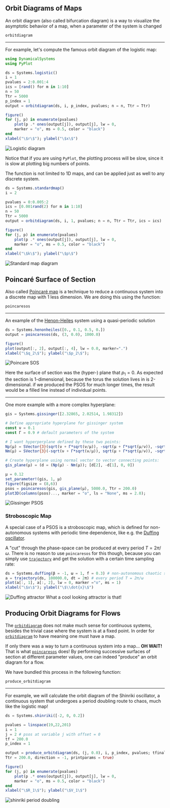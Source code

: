 ## Orbit Diagrams of Maps
An orbit diagram (also called bifurcation diagram) is a way to visualize the asymptotic
behavior of a map, when a parameter of the system is changed
```@docs
orbitdiagram
```
---

For example, let's compute the famous orbit diagram of the logistic map:
```julia
using DynamicalSystems
using PyPlot

ds = Systems.logistic()
i = 1
pvalues = 2:0.001:4
ics = [rand() for m in 1:10]
n = 50
Ttr = 5000
p_index = 1
output = orbitdiagram(ds, i, p_index, pvalues; n = n, Ttr = Ttr)

figure()
for (j, p) in enumerate(pvalues)
    plot(p .* ones(output[j]), output[j], lw = 0,
    marker = "o", ms = 0.5, color = "black")
end
xlabel("\$r\$"); ylabel("\$x\$")
```
![Logistic diagram](https://i.imgur.com/BexsS9Y.png)

Notice that if you are using `PyPlot`, the plotting process will be slow, since it is slow at plotting big numbers of points.

The function is not limited to 1D maps, and can be applied just as well to any
discrete system.
```julia
ds = Systems.standardmap()
i = 2

pvalues = 0:0.005:2
ics = [0.001rand(2) for m in 1:10]
n = 50
Ttr = 5000
output = orbitdiagram(ds, i, 1, pvalues; n = n, Ttr = Ttr, ics = ics)

figure()
for (j, p) in enumerate(pvalues)
    plot(p .* ones(output[j]), output[j], lw = 0,
    marker = "o", ms = 0.5, color = "black")
end
xlabel("\$k\$"); ylabel("\$p\$")
```

![Standard map diagram](https://i.imgur.com/f97oYCx.png)

## Poincaré Surface of Section
Also called [Poincaré map](https://en.wikipedia.org/wiki/Poincar%C3%A9_map) is a
technique to reduce a continuous system into a discrete map with 1 less dimension.
We are doing this using the function:
```@docs
poincaresos
```
---

An example of the [Henon-Heiles](/definition/predefined/#DynamicalSystemsBase.Systems.henonheiles) system using a quasi-periodic solution
```julia
ds = Systems.henonheiles([0., 0.1, 0.5, 0.])
output = poincaresos(ds, (3, 0.0), 1000.0)

figure()
plot(output[:, 2], output[:, 4], lw = 0.0, marker=".")
xlabel("\$q_2\$"); ylabel("\$p_2\$");
```

![Poincare SOS](https://i.imgur.com/AkAKOh4.png)

Here the surface of section was the (hyper-) plane that $p_1 = 0$. As expected the section is 1-dimensional, because the torus the solution lives in is 2-dimensional. if
we produced the PSOS for much longer times, the result would be a filled line instead
of individual points.

---
One more example with a more complex hyperplane:
```julia
gis = Systems.gissinger([2.32865, 2.02514, 1.98312])

# Define appropriate hyperplane for gissinger system
const ν = 0.1
const Γ = 0.9 # default parameters of the system

# I want hyperperplane defined by these two points:
Np(μ) = SVector{3}(sqrt(ν + Γ*sqrt(ν/μ)), -sqrt(μ + Γ*sqrt(μ/ν)), -sqrt(μ*ν))
Nm(μ) = SVector{3}(-sqrt(ν + Γ*sqrt(ν/μ)), sqrt(μ + Γ*sqrt(μ/ν)), -sqrt(μ*ν))

# Create hyperplane using normal vector to vector connecting points:
gis_plane(μ) = (d = (Np(μ) - Nm(μ)); [d[2], -d[1], 0, 0])

μ = 0.12
set_parameter!(gis, 1, μ)
figure(figsize = (8,6))
psos = poincaresos(gis, gis_plane(μ), 5000.0, Ttr = 200.0)
plot3D(columns(psos)..., marker = "o", ls = "None", ms = 2.0);
```
![Gissinger PSOS](https://i.imgur.com/3Zh5qSY.png)


### Stroboscopic Map
A special case of a PSOS is a stroboscopic map, which is defined for non-autonomous
systems with periodic time dependence, like e.g. the [Duffing oscillator](/definition/predefined/#DynamicalSystemsBase.Systems.duffing).

A "cut" through the phase-space can be produced at every period $T = 2\pi/\omega$. There is no
reason to use `poincaresos` for this though, because you can simply use
[`trajectory`](@ref) and get the solution with a certain time sampling rate:
```julia
ds = Systems.duffing(β = -1, ω = 1, f = 0.3) # non-autonomous chaotic system
a = trajectory(ds, 100000.0, dt = 2π) # every period T = 2π/ω
plot(a[:, 1], a[:, 2], lw = 0, marker ="o", ms = 1)
xlabel("\$x\$"); ylabel("\$\\dot{x}\$")
```
![Duffing attractor](https://i.imgur.com/Bfqoska.png)
What a cool looking attractor is that!

## Producing Orbit Diagrams for Flows
The [`orbitdiagram`](@ref) does not make much sense for continuous systems, besides the
trivial case where the system is at a fixed point. In order for [`orbitdiagram`](@ref) to have meaning one must have a map.

If only there was a way to turn a continuous system into a map... **OH WAIT!** That is
what [`poincaresos`](@ref) does! By performing successive surfaces of section at different parameter values, one can indeed "produce" an orbit diagram for a flow.

We have bundled this process in the following function:
```@docs
produce_orbitdiagram
```
---

For example, we will calculate the orbit diagram of the Shinriki oscillator, a continuous system that undergoes a period doubling route to chaos, much like the logistic map!

```julia
ds = Systems.shinriki([-2, 0, 0.2])

pvalues = linspace(19,22,201)
i = 1
j = 2 # psos at variable j with offset = 0
tf = 200.0
p_index = 1

output = produce_orbitdiagram(ds, (j, 0.0), i, p_index, pvalues; tfinal = tf,
Ttr = 200.0, direction = -1, printparams = true)

figure()
for (j, p) in enumerate(pvalues)
    plot(p .* ones(output[j]), output[j], lw = 0,
    marker = "o", ms = 0.5, color = "black")
end
xlabel("\$R_1\$"); ylabel("\$V_1\$")
```

![shinriki period doubling](https://i.imgur.com/Yd1D3Ou.png)
